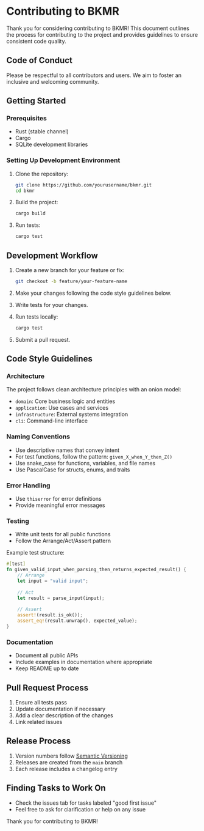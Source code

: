 # Contributing to BKMR

Thank you for considering contributing to BKMR! This document outlines the process for contributing to the project and provides guidelines to ensure consistent code quality.

## Code of Conduct

Please be respectful to all contributors and users. We aim to foster an inclusive and welcoming community.

## Getting Started

### Prerequisites

- Rust (stable channel)
- Cargo
- SQLite development libraries

### Setting Up Development Environment

1. Clone the repository:
   ```bash
   git clone https://github.com/yourusername/bkmr.git
   cd bkmr
   ```

2. Build the project:
   ```bash
   cargo build
   ```

3. Run tests:
   ```bash
   cargo test
   ```

## Development Workflow

1. Create a new branch for your feature or fix:
   ```bash
   git checkout -b feature/your-feature-name
   ```

2. Make your changes following the code style guidelines below.

3. Write tests for your changes.

4. Run tests locally:
   ```bash
   cargo test
   ```

5. Submit a pull request.

## Code Style Guidelines

### Architecture

The project follows clean architecture principles with an onion model:

- `domain`: Core business logic and entities
- `application`: Use cases and services
- `infrastructure`: External systems integration
- `cli`: Command-line interface

### Naming Conventions

- Use descriptive names that convey intent
- For test functions, follow the pattern: `given_X_when_Y_then_Z()`
- Use snake_case for functions, variables, and file names
- Use PascalCase for structs, enums, and traits

### Error Handling

- Use `thiserror` for error definitions
- Provide meaningful error messages

### Testing

- Write unit tests for all public functions
- Follow the Arrange/Act/Assert pattern

Example test structure:
```rust
#[test]
fn given_valid_input_when_parsing_then_returns_expected_result() {
    // Arrange
    let input = "valid input";
    
    // Act
    let result = parse_input(input);
    
    // Assert
    assert!(result.is_ok());
    assert_eq!(result.unwrap(), expected_value);
}
```

### Documentation

- Document all public APIs
- Include examples in documentation where appropriate
- Keep README up to date

## Pull Request Process

1. Ensure all tests pass
2. Update documentation if necessary
3. Add a clear description of the changes
4. Link related issues

## Release Process

1. Version numbers follow [Semantic Versioning](https://semver.org/)
2. Releases are created from the `main` branch
3. Each release includes a changelog entry

## Finding Tasks to Work On

- Check the issues tab for tasks labeled "good first issue"
- Feel free to ask for clarification or help on any issue

Thank you for contributing to BKMR!
